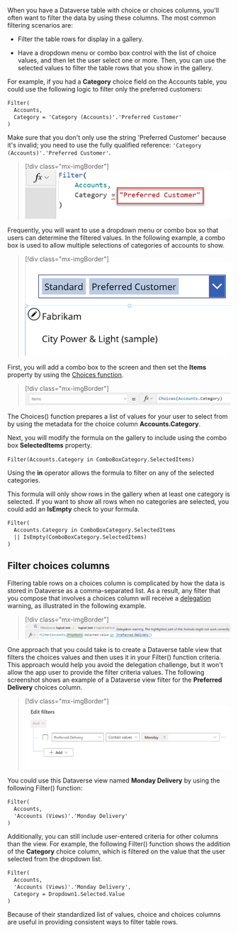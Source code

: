 When you have a Dataverse table with choice or choices columns, you'll often want to filter the data by using these columns. The most common filtering scenarios are:

- Filter the table rows for display in a gallery.

- Have a dropdown menu or combo box control with the list of choice values, and then let the user select one or more. Then, you can use the selected values to filter the table rows that you show in the gallery.

For example, if you had a **Category** choice field on the Accounts table, you could use the following logic to filter only the preferred customers:

```powerappsfl
Filter(
  Accounts,
  Category = 'Category (Accounts)'.'Preferred Customer'
)
```

Make sure that you don't only use the string 'Preferred Customer' because it's invalid; you need to use the fully qualified reference: `'Category (Accounts)'.'Preferred Customer'`.

> [!div class="mx-imgBorder"]
> [![Screenshot of the invalid Power Fx formula of: Filter ( Accounts, Category = "Preferred Customer" ).](../media/invalid.png)](../media/invalid.png#lightbox)

Frequently, you will want to use a dropdown menu or combo box so that users can determine the filtered values. In the following example, a combo box is used to allow multiple selections of categories of accounts to show.

> [!div class="mx-imgBorder"]
> [![Screenshot of a partial account information form, showing a dropdown list with multiple categories selected: Standard and Preferred Customer.](../media/categories.png)](../media/categories.png#lightbox)

First, you will add a combo box to the screen and then set the **Items** property by using the [Choices function](/powerapps/maker/canvas-apps/functions/function-choices/?azure-portal=true).

> [!div class="mx-imgBorder"]
> [![Screenshot of the following expression as a formula for the Items property: Choices(Accounts.Category).](../media/choices.png)](../media/choices.png#lightbox)

The Choices() function prepares a list of values for your user to select from by using the metadata for the choice column **Accounts.Category**.

Next, you will modify the formula on the gallery to include using the combo box **SelectedItems** property.

`Filter(Accounts.Category in ComboBoxCategory.SelectedItems)`

Using the **in** operator allows the formula to filter on any of the selected categories.

This formula will only show rows in the gallery when at least one category is selected. If you want to show all rows when no categories are selected, you could add an **IsEmpty** check to your formula.

```powerappsfl
Filter(
  Accounts.Category in ComboBoxCategory.SelectedItems
  || IsEmpty(ComboBoxCategory.SelectedItems)
)
```

## Filter choices columns

Filtering table rows on a choices column is complicated by how the data is stored in Dataverse as a comma-separated list. As a result, any filter that you compose that involves a choices column will receive a [delegation](/powerapps/maker/canvas-apps/delegation-overview/?azure-portal=true) warning, as illustrated in the following example.

> [!div class="mx-imgBorder"]
> [![Screenshot of the formula Filter(Accounts,Text(Dropdown1.Selected.Value in 'Preferred Delivery').](../media/filter.png)](../media/filter.png#lightbox)

One approach that you could take is to create a Dataverse table view that filters the choices values and then uses it in your Filter() function criteria. This approach would help you avoid the delegation challenge, but it won't allow the app user to provide the filter criteria values. The following screenshot shows an example of a Dataverse view filter for the **Preferred Delivery** choices column.

> [!div class="mx-imgBorder"]
> [![Screenshot of the Dataverse view edit filter criteria that shows filtering on the Preferred Delivery choices column.](../media/edit.png)](../media/edit.png#lightbox)

You could use this Dataverse view named **Monday Delivery** by using the following Filter() function:

```powerappsfl
Filter(
  Accounts,
  'Accounts (Views)'.'Monday Delivery'
)
```

Additionally, you can still include user-entered criteria for other columns than the view. For example, the following Filter() function shows the addition of the **Category** choice column, which is filtered on the value that the user selected from the dropdown list.

```powerappsfl
Filter(
  Accounts,
  'Accounts (Views)'.'Monday Delivery',
  Category = Dropdown1.Selected.Value
)
```

Because of their standardized list of values, choice and choices columns are useful in providing consistent ways to filter table rows.
